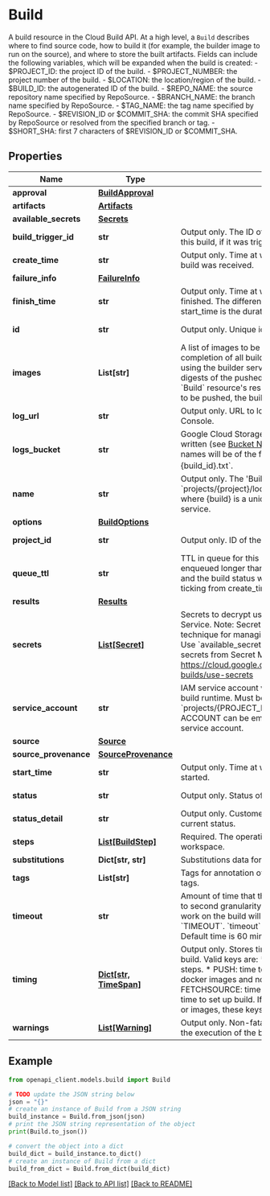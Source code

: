 # Build

A build resource in the Cloud Build API. At a high level, a `Build` describes where to find source code, how to build it (for example, the builder image to run on the source), and where to store the built artifacts. Fields can include the following variables, which will be expanded when the build is created: - $PROJECT_ID: the project ID of the build. - $PROJECT_NUMBER: the project number of the build. - $LOCATION: the location/region of the build. - $BUILD_ID: the autogenerated ID of the build. - $REPO_NAME: the source repository name specified by RepoSource. - $BRANCH_NAME: the branch name specified by RepoSource. - $TAG_NAME: the tag name specified by RepoSource. - $REVISION_ID or $COMMIT_SHA: the commit SHA specified by RepoSource or resolved from the specified branch or tag. - $SHORT_SHA: first 7 characters of $REVISION_ID or $COMMIT_SHA.

## Properties

Name | Type | Description | Notes
------------ | ------------- | ------------- | -------------
**approval** | [**BuildApproval**](BuildApproval.md) |  | [optional] 
**artifacts** | [**Artifacts**](Artifacts.md) |  | [optional] 
**available_secrets** | [**Secrets**](Secrets.md) |  | [optional] 
**build_trigger_id** | **str** | Output only. The ID of the &#x60;BuildTrigger&#x60; that triggered this build, if it was triggered automatically. | [optional] [readonly] 
**create_time** | **str** | Output only. Time at which the request to create the build was received. | [optional] [readonly] 
**failure_info** | [**FailureInfo**](FailureInfo.md) |  | [optional] 
**finish_time** | **str** | Output only. Time at which execution of the build was finished. The difference between finish_time and start_time is the duration of the build&#39;s execution. | [optional] [readonly] 
**id** | **str** | Output only. Unique identifier of the build. | [optional] [readonly] 
**images** | **List[str]** | A list of images to be pushed upon the successful completion of all build steps. The images are pushed using the builder service account&#39;s credentials. The digests of the pushed images will be stored in the &#x60;Build&#x60; resource&#39;s results field. If any of the images fail to be pushed, the build status is marked &#x60;FAILURE&#x60;. | [optional] 
**log_url** | **str** | Output only. URL to logs for this build in Google Cloud Console. | [optional] [readonly] 
**logs_bucket** | **str** | Google Cloud Storage bucket where logs should be written (see [Bucket Name Requirements](https://cloud.google.com/storage/docs/bucket-naming#requirements)). Logs file names will be of the format &#x60;${logs_bucket}/log-${build_id}.txt&#x60;. | [optional] 
**name** | **str** | Output only. The &#39;Build&#39; name with format: &#x60;projects/{project}/locations/{location}/builds/{build}&#x60;, where {build} is a unique identifier generated by the service. | [optional] [readonly] 
**options** | [**BuildOptions**](BuildOptions.md) |  | [optional] 
**project_id** | **str** | Output only. ID of the project. | [optional] [readonly] 
**queue_ttl** | **str** | TTL in queue for this build. If provided and the build is enqueued longer than this value, the build will expire and the build status will be &#x60;EXPIRED&#x60;. The TTL starts ticking from create_time. | [optional] 
**results** | [**Results**](Results.md) |  | [optional] 
**secrets** | [**List[Secret]**](Secret.md) | Secrets to decrypt using Cloud Key Management Service. Note: Secret Manager is the recommended technique for managing sensitive data with Cloud Build. Use &#x60;available_secrets&#x60; to configure builds to access secrets from Secret Manager. For instructions, see: https://cloud.google.com/cloud-build/docs/securing-builds/use-secrets | [optional] 
**service_account** | **str** | IAM service account whose credentials will be used at build runtime. Must be of the format &#x60;projects/{PROJECT_ID}/serviceAccounts/{ACCOUNT}&#x60;. ACCOUNT can be email address or uniqueId of the service account.  | [optional] 
**source** | [**Source**](Source.md) |  | [optional] 
**source_provenance** | [**SourceProvenance**](SourceProvenance.md) |  | [optional] 
**start_time** | **str** | Output only. Time at which execution of the build was started. | [optional] [readonly] 
**status** | **str** | Output only. Status of the build. | [optional] [readonly] 
**status_detail** | **str** | Output only. Customer-readable message about the current status. | [optional] [readonly] 
**steps** | [**List[BuildStep]**](BuildStep.md) | Required. The operations to be performed on the workspace. | [optional] 
**substitutions** | **Dict[str, str]** | Substitutions data for &#x60;Build&#x60; resource. | [optional] 
**tags** | **List[str]** | Tags for annotation of a &#x60;Build&#x60;. These are not docker tags. | [optional] 
**timeout** | **str** | Amount of time that this build should be allowed to run, to second granularity. If this amount of time elapses, work on the build will cease and the build status will be &#x60;TIMEOUT&#x60;. &#x60;timeout&#x60; starts ticking from &#x60;startTime&#x60;. Default time is 60 minutes. | [optional] 
**timing** | [**Dict[str, TimeSpan]**](TimeSpan.md) | Output only. Stores timing information for phases of the build. Valid keys are: * BUILD: time to execute all build steps. * PUSH: time to push all artifacts including docker images and non docker artifacts. * FETCHSOURCE: time to fetch source. * SETUPBUILD: time to set up build. If the build does not specify source or images, these keys will not be included. | [optional] [readonly] 
**warnings** | [**List[Warning]**](Warning.md) | Output only. Non-fatal problems encountered during the execution of the build. | [optional] [readonly] 

## Example

```python
from openapi_client.models.build import Build

# TODO update the JSON string below
json = "{}"
# create an instance of Build from a JSON string
build_instance = Build.from_json(json)
# print the JSON string representation of the object
print(Build.to_json())

# convert the object into a dict
build_dict = build_instance.to_dict()
# create an instance of Build from a dict
build_from_dict = Build.from_dict(build_dict)
```
[[Back to Model list]](../README.md#documentation-for-models) [[Back to API list]](../README.md#documentation-for-api-endpoints) [[Back to README]](../README.md)


